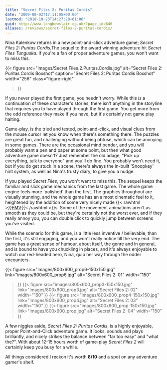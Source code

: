 ```yaml
---
title: "Secret Files 2: Puritas Cordis"
date: "2009-08-02T17:11:05+00:00"
lastmod: "2018-10-23T14:27:28+01:00"
guid: http://www.longbowslair.co.uk/?page_id=646
aliases: /reviews/secret-files-2-puritas-cordis/
---
```


Nina Kalenkow returns in a new point-and-click adventure game; _Secret Files 2: Puritas Cordis_,The sequel to the award winning adventure hit _Secret Files Tunguska_. If you're a fan of proper adventure games, you won't want to miss this.

{{< figure
  src="images/Secret.Files.2.Puritas.Cordis.jpg"
  alt="Secret Files 2: Puritas Cordis Boxshot"
  caption="Secret Files 2: Puritas Cordis Boxshot"
  width="256"
  class="figure-right"
>}}

If you never played the first game, you needn't worry. While this _is_ a continuation of these character's stories, there isn't anything in the storyline that requires you to have played through the first game. You get more from the odd reference they make if you have, but it's certainly not game play halting.

Game-play, is the tried and tested, point-and-click, and visual clues from the mouse cursor let you know when there's something there. The puzzles are great fun, and challenging without being obtuse, which can be annoying in some games. There are the occasional mind bender, and you will probably want a pen and paper at some point, but then what good adventure game doesn't? Just remember the old adage, "Pick up everything, talk to everyone" and you'll do fine. You probably won't need it, but if you do get stuck in a scene, there's always the in-built 'Snoopkey' hint system, as well as Nina's trusty diary, to give you a nudge.

If you played _Secret Files_, you won't want to miss this. The sequel keeps the familiar and slick game mechanics from the last game. The whole game engine feels more 'polished' than the first. The graphics throughout are visually stunning, and the whole game has an almost cinematic feel to it, heightened by the addition of some very nicely made {{< rawhtml >}}<abbr title="Full Motion Video">FMV</abbr>{{< /rawhtml >}}s. Some of the movement animations aren't as smooth as they could be, but they're certainly not the worst ever, and if they really annoy you, you can double click to quickly jump between screens you've visited.

While the scenario for this game, is a little less inventive / believable, than the first, it's still engaging, and you won't really notice till the very end. The game has a great sense of humour, about itself, the genre and in general, and is bound to have you chuckling in places, and it's always enjoyable to watch our red-headed hero, Nina, quip her way through the odder encounters.

{{< figure
  src="images/800x600_prop6-150x150.jpg"
  link="images/800x600_prop6.jpg"
  alt="Secret Files 2: 01"
  width="150"
>}}
{{< figure
  src="images/800x600_prop3-150x150.jpg"
  link="images/800x600_prop3.jpg"
  alt="Secret Files 2: 02"
  width="150"
>}}
{{< figure
  src="images/800x600_prop4-150x150.jpg"
  link="images/800x600_prop4.jpg"
  alt="Secret Files 2: 03"
  width="150"
>}}
{{< figure
  src="images/800x600_prop-150x150.jpg"
  link="images/800x600_prop.jpg"
  alt="Secret Files 2: 04"
  width="150"
>}}

A few niggles aside, _Secret Files 2: Puritas Cordis_, is a highly enjoyable, proper Point-and-Click adventure game. It looks, sounds and plays brilliantly, and nicely strikes the balance between "far too easy" and "what the?". With about 12-15 hours worth of game-play _Secret Files 2_ will certainly keep you busy for a while.

All things considered I reckon it's worth **8/10** and a spot on any adventure gamer's shelf.
